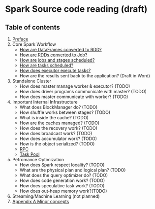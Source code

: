 # Spark Source code reading (draft)
## Table of contents
1. [Preface](preface.md)
2. Core Spark Workflow
   * [How are DataFrames converted to RDD?](workflow/df2rdd.md)
   * [How are RDDs converted to Job?](workflow/rdd2job.md)
   * [How are jobs and stages scheduled?](workflow/job_schedule.md)
   * [How are tasks scheduled?](workflow/task_schedule.md)
   * [How does executor execute tasks?](workflow/task_execution.md)
   * How are the results sent back to the application? (Draft in Word)
3. Standalone Cluster
   * How does master manage worker & executor? (TODO)
   * How does driver programs communicate with master? (TODO) 
   * How does master communicate with worker? (TODO)
4. Important Internal Infrastructure
   * What does BlockManager do? (TODO)
   * How shuffle works between stages? (TODO)
   * What is inside the cache? (TODO)
   * How are the caches managed? (TODO)
   * How does the recovery work? (TODO)
   * How does broadcast work? (TODO)
   * How does accumulator work? (TODO)
   * How is the object serialized? (TODO)
   * [RPC](infrastructure/rpc.md)
   * [Task Pool](infrastructure/pool.md)
5. Pefromance Optimization
   * How does Spark respect locality? (TODO)
   * What are the physical plan and logical plan? (TODO)
   * What does the query optimizer do? (TODO)
   * How does code generation work? (TODO)
   * How does speculative task work? (TODO)
   * How does out-heap memory work?(TODO)
6. Streaming/Machine Learning (not planned)
7. [Appendix A Minor concepts](appendix/minor_concepts.md)